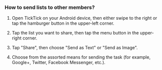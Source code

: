 ### How to send lists to other members?

1. Open TickTick on your Android device, then either swipe to the right or tap the hamburger button in the upper-left corner.

2. Tap the list you want to share, then tap the menu button in the upper-right corner.

3. Tap "Share", then choose "Send as Text" or "Send as Image".

4. Choose from the assorted means for sending the task (for example, Google+, Twitter, Facebook Messenger, etc.).



